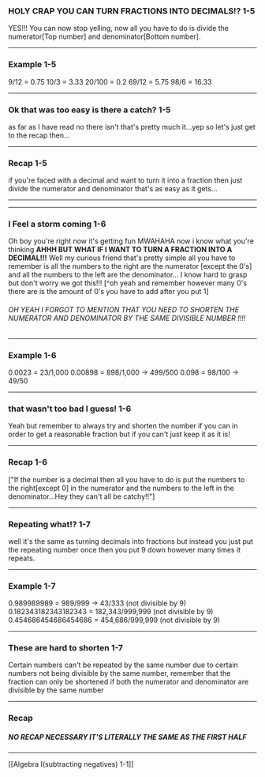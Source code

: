 ### HOLY CRAP YOU CAN TURN FRACTIONS INTO DECIMALS!? 1-5
YES!!! You can now stop yelling, now all you have to do is divide the numerator[Top number] and denominator[Bottom number].
***
### Example 1-5
9/12 = 0.75
10/3 = 3.33
20/100 = 0.2
69/12 = 5.75
98/6 = 16.33
***
### Ok that was too easy is there a catch? 1-5
as far as I have read no there isn't that's pretty much it...yep so let's just get to the recap then...
***
### Recap 1-5
if you're faced with a decimal and want to turn it into a fraction then just divide the numerator and denominator that's as easy as it gets...
****
****
### I Feel a storm coming 1-6
Oh boy you're right now it's getting fun MWAHAHA now i know what you're thinking **AHHH BUT WHAT IF I WANT TO TURN A FRACTION INTO A DECIMAL!!!** Well my curious friend that's pretty simple all you have to remember is all the numbers to the right are the numerator [except the 0's] and all the numbers to the left are the denominator... I know hard to grasp but don't worry we got this!!! [^oh yeah and remember however many 0's there are is the amount of 0's you have to add after you put 1]
###### OH YEAH I FORGOT TO MENTION THAT YOU NEED TO SHORTEN THE NUMERATOR AND DENOMINATOR BY THE SAME DIVISIBLE NUMBER !!!!
***
### Example 1-6
0.0023 = 23/1,000
0.00898 = 898/1,000 -> 499/500
0.098 = 98/100 -> 49/50
****
### that wasn't too bad I guess! 1-6
Yeah but remember to always try and shorten the number if you can in order to get a reasonable fraction but if you can't just keep it as it is!
***
### Recap 1-6
["If the number is a decimal then all you have to do is put the numbers to the right[except 0] in the numerator and the numbers to the left in the denominator...Hey they can't all be catchy!!"]
***
### Repeating what!? 1-7
well it's the same as turning decimals into fractions but instead you just put the repeating number once then you put 9 down however many times it repeats.
***
### Example 1-7
0.989989989 = 989/999 -> 43/333 (not divisible by 9)
0.182343182343182343 = 182,343/999,999 (not divisible by 9)
0.454686454686454686 = 454,686/999,999 (not divisible by 9)
***
### These are hard to shorten 1-7
Certain numbers can't be repeated by the same number due to certain numbers not being divisible by the same number, remember that the fraction can only be shortened if both the numerator and denominator are divisible by the same number
***
### Recap
##### NO RECAP NECESSARY IT'S LITERALLY THE SAME AS THE FIRST HALF
***
[[Algebra I(subtracting negatives) 1-1]]
